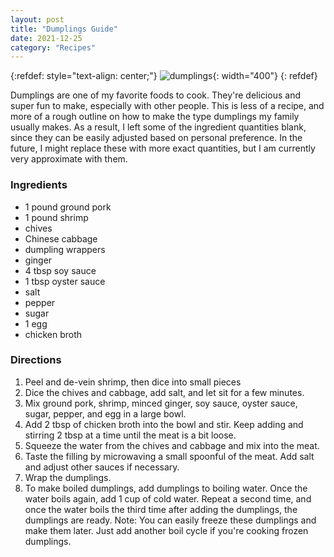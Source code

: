 ```yaml
---
layout: post
title: "Dumplings Guide"
date: 2021-12-25
category: "Recipes"
---
```


{:refdef: style="text-align: center;"}
![dumplings](https://ryanlu41.github.io/images/blog/DSC_0044.JPG){: width="400"}
{: refdef}

Dumplings are one of my favorite foods to cook. They're delicious and super fun to make, especially with other people. This is less of a recipe, and more of a rough outline on how to make the type dumplings my family usually makes. As a result, I left some of the ingredient quantities blank, since they can be easily adjusted based on personal preference. In the future, I might replace these with more exact quantities, but I am currently very approximate with them.


### Ingredients

* 1 pound ground pork
* 1 pound shrimp
* chives
* Chinese cabbage
* dumpling wrappers
* ginger
* 4 tbsp soy sauce
* 1 tbsp oyster sauce
* salt
* pepper
* sugar
* 1 egg
* chicken broth

### Directions
1. Peel and de-vein shrimp, then dice into small pieces
2. Dice the chives and cabbage, add salt, and let sit for a few minutes. 
3. Mix ground pork, shrimp, minced ginger, soy sauce, oyster sauce, sugar, pepper, and egg in a large bowl.
4. Add 2 tbsp of chicken broth into the bowl and stir. Keep adding and stirring 2 tbsp at a time until the meat is a bit loose.
5. Squeeze the water from the chives and cabbage and mix into the meat. 
6. Taste the filling by microwaving a small spoonful of the meat. Add salt and adjust other sauces if necessary.
7. Wrap the dumplings. 
8. To make boiled dumplings, add dumplings to boiling water. Once the water boils again, add 1 cup of cold water. Repeat a second time, and once the water boils the third time after adding the dumplings, the dumplings are ready. Note: You can easily freeze these dumplings and make them later. Just add another boil cycle if you're cooking frozen dumplings. 